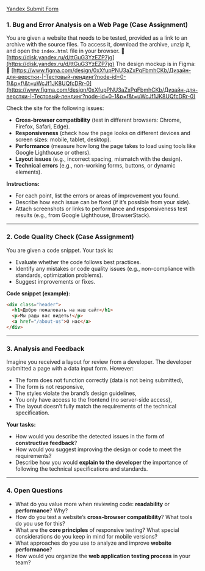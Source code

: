 [Yandex Submit Form](https://forms.yandex.ru/surveys/13748468.2e05b5c8642385afdefc5e0f31adfe5b59380366/?utm_source=hh&utm_medium=on_site_message&utm_content=4496225795)

### **1. Bug and Error Analysis on a Web Page (Case Assignment)**

You are given a website that needs to be tested, provided as a link to an archive with the source files.
To access it, download the archive, unzip it, and open the `index.html` file in your browser.
🔗 [https://disk.yandex.ru/d/ttGuG3YzEZP7jg](https://disk.yandex.ru/d/ttGuG3YzEZP7jg)
The design mockup is in Figma:
🔗 [https://www.figma.com/design/0xXfupPNU3aZxPqFbmhCKb/Дизайн-для-верстки-|-Тестовый-лендинг?node-id=0-1\&p=f\&t=uWcJf1JK8UQfcDRr-0](https://www.figma.com/design/0xXfupPNU3aZxPqFbmhCKb/Дизайн-для-верстки-|-Тестовый-лендинг?node-id=0-1&p=f&t=uWcJf1JK8UQfcDRr-0)

Check the site for the following issues:

* **Cross-browser compatibility** (test in different browsers: Chrome, Firefox, Safari, Edge).
* **Responsiveness** (check how the page looks on different devices and screen sizes: mobile, tablet, desktop).
* **Performance** (measure how long the page takes to load using tools like Google Lighthouse or others).
* **Layout issues** (e.g., incorrect spacing, mismatch with the design).
* **Technical errors** (e.g., non-working forms, buttons, or dynamic elements).

**Instructions:**

* For each point, list the errors or areas of improvement you found.
* Describe how each issue can be fixed (if it’s possible from your side).
* Attach screenshots or links to performance and responsiveness test results (e.g., from Google Lighthouse, BrowserStack).

---

### **2. Code Quality Check (Case Assignment)**

You are given a code snippet. Your task is:

* Evaluate whether the code follows best practices.
* Identify any mistakes or code quality issues (e.g., non-compliance with standards, optimization problems).
* Suggest improvements or fixes.

**Code snippet (example):**

```html
<div class="header">
  <h1>Добро пожаловать на наш сайт</h1>
  <p>Мы рады вас видеть!</p>
  <a href="/about-us">О нас</a>
</div>
```

---

### **3. Analysis and Feedback**

Imagine you received a layout for review from a developer.
The developer submitted a page with a data input form. However:

* The form does not function correctly (data is not being submitted),
* The form is not responsive,
* The styles violate the brand’s design guidelines,
* You only have access to the frontend (no server-side access),
* The layout doesn’t fully match the requirements of the technical specification.

**Your tasks:**

* How would you describe the detected issues in the form of **constructive feedback**?
* How would you suggest improving the design or code to meet the requirements?
* Describe how you would **explain to the developer** the importance of following the technical specifications and standards.

---

### **4. Open Questions**

* What do you value more when reviewing code: **readability** or **performance**? Why?
* How do you test a website’s **cross-browser compatibility**? What tools do you use for this?
* What are the **core principles** of responsive testing? What special considerations do you keep in mind for mobile versions?
* What approaches do you use to analyze and improve **website performance**?
* How would you organize the **web application testing process** in your team?
